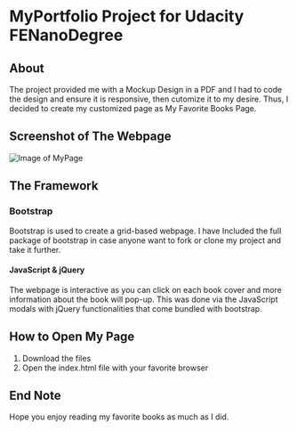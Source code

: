 
# MyPortfolio Project for Udacity FENanoDegree

## About
The project provided me with a Mockup Design in a PDF and I had to code the design and ensure it is responsive, then cutomize it to my desire. Thus, I decided to create my customized page as My Favorite Books Page.

## Screenshot of The Webpage

![Image of MyPage](https://github.com/symarroun/FSND-portfolio-MyFavReads/img/screenshot-MyPage.png)


## The Framework
### Bootstrap
Bootstrap is used to create a grid-based webpage.
I have Included the full package of bootstrap in case anyone want to fork or clone my project and take it further.

#### JavaScript & jQuery
The webpage is interactive as you can click on each book cover and more information about the book will pop-up. This was done via the JavaScript modals with jQuery functionalities that come bundled with bootstrap.

## How to Open My Page
1. Download the files
2. Open the index.html file with your favorite browser

## End Note
Hope you enjoy reading my favorite books as much as I did.

